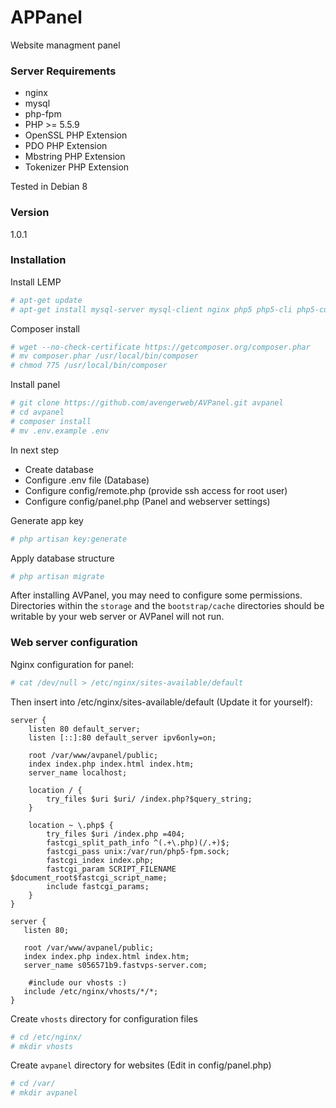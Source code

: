 # APPanel

Website managment panel

### Server Requirements
 - nginx
 - mysql
 - php-fpm
 - PHP >= 5.5.9
 - OpenSSL PHP Extension
 - PDO PHP Extension
 - Mbstring PHP Extension
 - Tokenizer PHP Extension

Tested in Debian 8
### Version
1.0.1

### Installation

Install LEMP

```sh
# apt-get update
# apt-get install mysql-server mysql-client nginx php5 php5-cli php5-curl php5-fpm php5-mysql php5-json php5-mcrypt git curl
```

Composer install
```sh
# wget --no-check-certificate https://getcomposer.org/composer.phar
# mv composer.phar /usr/local/bin/composer
# chmod 775 /usr/local/bin/composer
```
Install panel
```sh
# git clone https://github.com/avengerweb/AVPanel.git avpanel
# cd avpanel
# composer install
# mv .env.example .env
```

In next step
 * Create database
 * Configure .env file (Database)
 * Configure config/remote.php (provide ssh access for root user)
 * Configure config/panel.php (Panel and webserver settings)

Generate app key
```sh
# php artisan key:generate
```

Apply database structure
```sh
# php artisan migrate
```
After installing AVPanel, you may need to configure some permissions. Directories within the ```storage``` and the ```bootstrap/cache``` directories should be writable by your web server or AVPanel will not run.

### Web server configuration
Nginx configuration for panel:
```sh
# cat /dev/null > /etc/nginx/sites-available/default
```
Then insert into /etc/nginx/sites-available/default (Update it for yourself):
```
server {
    listen 80 default_server;
    listen [::]:80 default_server ipv6only=on;

    root /var/www/avpanel/public;
    index index.php index.html index.htm;
    server_name localhost;

    location / {
        try_files $uri $uri/ /index.php?$query_string;
    }

    location ~ \.php$ {
        try_files $uri /index.php =404;
        fastcgi_split_path_info ^(.+\.php)(/.+)$;
        fastcgi_pass unix:/var/run/php5-fpm.sock;
        fastcgi_index index.php;
        fastcgi_param SCRIPT_FILENAME $document_root$fastcgi_script_name;
        include fastcgi_params;
    }
}

server {
   listen 80;

   root /var/www/avpanel/public;
   index index.php index.html index.htm;
   server_name s056571b9.fastvps-server.com;

    #include our vhosts :)
   include /etc/nginx/vhosts/*/*;
}
```

Create ```vhosts``` directory for configuration files
```sh
# cd /etc/nginx/
# mkdir vhosts
```

Create ```avpanel``` directory for websites (Edit in config/panel.php)
```sh
# cd /var/
# mkdir avpanel
```